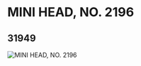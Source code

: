 # MINI HEAD, NO. 2196
## 31949
![MINI HEAD, NO. 2196](https://lc-www-live-s.legocdn.com/media/bricks/5/2/6181724.jpg)
